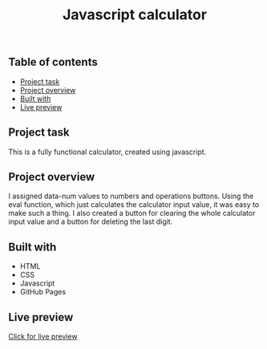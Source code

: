 <h1 align="center">
   Javascript calculator
</h1>
<br>

## Table of contents

- [Project task](#project-task)
- [Project overview](#project-overview)
- [Built with](#built-with)
- [Live preview](#live-preview)

## Project task

This is a fully functional calculator, created using javascript.

## Project overview

I assigned data-num values to numbers and operations buttons. Using the eval function, which just calculates the calculator input value, it was easy to make such a thing. I also created a button for clearing the whole calculator input value and a button for deleting the last digit. 

## Built with

- HTML
- CSS
- Javascript
- GitHub Pages

## Live preview

[Click for live preview](https://jeko10.github.io/Javascript-calculator/)



